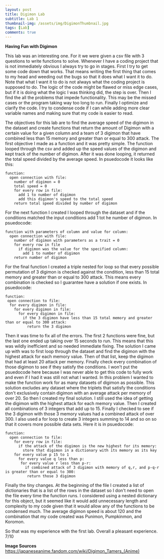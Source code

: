 ```yaml
---
layout: post
title: Digimon Lab
subtitle: Lab 1
thumbnail-img: /assets/img/DigimonThumbnail.jpg
tags: [Lab]
comments: true
---
```


**Having Fun with Digimon**

  This lab was an interesting one. For it we were given a csv file with 3 questions to write functions to solve. Whenever I have a coding project that is not immediately 
obvious I always try to go in stages. First I try to get some code down that works. That means writing the first thing that comes to my head and weeding out the 
bugs so that it does what I want it to do. Note that what I want it to do is not always what the coding project is supposed to do. The logic of the code might be 
flawed or miss edge cases, but if it is doing what the logic I was thinking did, the step is over. Then I find the all the problems that impede functionality. This 
may be the missed cases or the program taking way too long to run. Finally I optimize and clarify the code. I try to condense code if I can while adding more clear 
variable names and making sure that my code is easier to read.
 
  The objectives for this lab are to find the average speed of the digimon in the dataset and create functions that return the amount of Digimon with a certain 
value for a given column and a team of 3 digimon that have combined less than 15 memory and greater than or equal to 300 attack. The first objective I made as a 
function and it was pretty simple. The function looped through the csv and added up the speed values of the digimon and kept track of the number of digimon. After 
it was done looping, it returned the total speed divided by the average speed. In psuedocode it looks like this:
~~~
function:
  open connection with file:
    number of digimon = 0
    total speed = 0
    for every row in file:
      add 1 to number of digimon
      add this digimon's speed to the total speed
    return total speed divided by number of digimon
~~~
For the next function I created I looped through the dataset and if the conditions matched the input conditions add 1 tot he number of digimon. In psuedocode:
~~~
function with parameters of column and value for column:
  open connection with file:
    number of digimon with parameters as a trait = 0
    for every row in file
      if digimon was the value for the specified column:
        add 1 to number of digimon 
    return number of digimon
~~~
For the final function I created a triple nested for loop so that every possible permutation of 3 digimon is checked against the condition, less than 15 total memory and greater than or equal to 300 attack. This means every combination is checked so I guarantee have a solution if one exists. In psuedocode:
~~~
function:
 open connection to file:
  for every digimon in file:
    for every digimon in file:
      for every digimon in file:
        if the 3 digimon have less than 15 total memory and greater than or equal to 300 attack:
          return the 3 digimon
~~~

Then it was time to fix all of the errors. The first 2 functions were fine, but the last one ended up taking over 15 seconds to run. This means that this was 
wildly inefficient and so needed immediate fixing. The solution I came up with was to first loop through the dataset and find the digimon with the highest attack 
for each memory value. Then of that list, keep the digimon that had at least 20 attack per memory. Finally check every combination of those digimon to see if they 
satisfy the conditions. I won't put the psuedocode here because I was never able to get this code to fully work and even if I had it was still not what I wanted. In 
this problem I wanted to make the function work for as many datasets of digimon as possible. This solution excludes any dataset where the triplets that satisfy the 
conditions don't exclusively contain digimon with an average attack per memory of over 20. So then I created my final solution. I still used the idea of getting the 
digimon with the highest attack for each memory value. Then I created all combinations of 3 integers that add up to 15. Finally I checked to see if the 3 digimon 
with those 3 memory values had a combined attack of over 300. I also used a for loop to create 3 integers summing to 14 and so on so that it covers more possible 
data sets. Here it is in psuedocode:

~~~
function:
  open connection to file:
    for every row in file:
      if the attack of the digimon is the new highest for its memory:
        store that digimon in a dictionary with its memory as its key
    for every value p 15 to 1
      for every value q less than p:
       for every value r less than p-r:
         if combined attack of 3 digimon with memory of q,r, and p-q-r is greater than or equal to 300:
          return those 3 digimon
~~~

Finally the tiny changes. At the beginning of the file I created a list of dictionaries that is a list of the rows in the dataset so I don't need to open the file 
every time the function runs. I considered using a nested dictionary for this object, but it seemed like it would add unnecessary length and complexity to my code 
given that it would allow any of the functions to be condensed much. The average digimon speed is about 120 and the combination that my code created was Punimon, Pumpkinmon, and Koromon.

So that was my experience with the first lab. Overall a pleasant experience. 7/10


**Image Sources** 
https://japaneseanime.fandom.com/wiki/Digimon_Tamers_(Anime)
